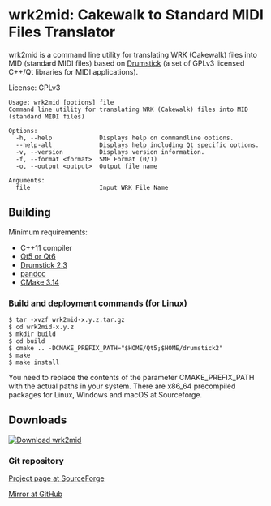# wrk2mid: Cakewalk to Standard MIDI Files Translator

wrk2mid is a command line utility for translating WRK (Cakewalk) files into MID (standard MIDI files) based on [Drumstick](https://drumstick.sourceforge.io/docs/index.html) (a set of GPLv3 licensed C++/Qt libraries for MIDI applications).

License: GPLv3

```
Usage: wrk2mid [options] file
Command line utility for translating WRK (Cakewalk) files into MID (standard MIDI files)

Options:
  -h, --help             Displays help on commandline options.
  --help-all             Displays help including Qt specific options.
  -v, --version          Displays version information.
  -f, --format <format>  SMF Format (0/1)
  -o, --output <output>  Output file name

Arguments:
  file                   Input WRK File Name
```

## Building

Minimum requirements:

* C++11 compiler
* [Qt5 or Qt6](https://www.qt.io/download)
* [Drumstick 2.3](https://sourceforge.net/projects/drumstick/)
* [pandoc](https://pandoc.org/)
* [CMake 3.14](https://cmake.org/)

### Build and deployment commands (for Linux)

```
$ tar -xvzf wrk2mid-x.y.z.tar.gz
$ cd wrk2mid-x.y.z
$ mkdir build
$ cd build
$ cmake .. -DCMAKE_PREFIX_PATH="$HOME/Qt5;$HOME/drumstick2"
$ make
$ make install
```
You need to replace the contents of the parameter CMAKE_PREFIX_PATH with the actual paths in your system. There are x86_64 precompiled packages for Linux, Windows and macOS at Sourceforge.

## Downloads

[![Download wrk2mid](https://a.fsdn.com/con/app/sf-download-button)](https://sourceforge.net/projects/wrk2mid/files/latest/download)

### Git repository

[Project page at SourceForge](https://sourceforge.net/projects/wrk2mid/)

[Mirror at GitHub](https://github.com/pedrolcl/wrk2mid)

